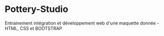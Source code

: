 # Pottery-Studio
Entrainement intégration et développement web d'une maquette donnée - HTML, CSS et BOOTSTRAP
